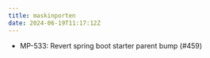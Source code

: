 ```yaml
---
title: maskinporten
date: 2024-06-19T11:17:12Z
---
```

- MP-533: Revert spring boot starter parent bump (#459)

